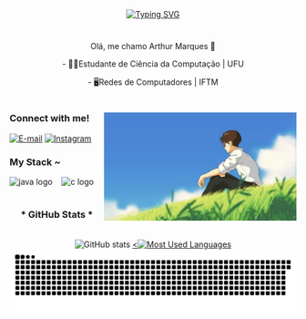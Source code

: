 <div align="center">
  <a href="https://git.io/typing-svg">
    <img src="https://readme-typing-svg.demolab.com?font=Fira+Code&weight=500&size=22&pause=1000&color=FF00F6&center=true&vCenter=true&random=false&width=524&lines=%E2%8A%B9+Bem+vindo+ao+meu+perfil!+%E2%8A%B9+" alt="Typing SVG">
  </a>
</div>

#
<p align="center"> Olá, me chamo Arthur Marques 👋

<p align="center">- 👨‍💻Estudante de Ciência da Computação | UFU
<p align="center">- 🖥️Redes de Computadores | IFTM
  
#

<img align="right" alt="" height="190px" src="src/giphy (1).webp">

<h3 align="left">Connect with me!</h3>

[![E-mail](https://img.shields.io/badge/-Email-000?style=for-the-badge&logo=microsoft-outlook&logoColor=FF00F6&color:FFF)](emailto:arthur.lima1@ufu.br)
[![Instagram](https://img.shields.io/badge/-Instagram-000?style=for-the-badge&logo=instagram&logoColor=FF00F6&color:FFF)](https://www.instagram.com/arthurm.sl/)


<h3 align="left">My Stack ~</h3>

<div align="left">
  <img src="https://cdn.jsdelivr.net/gh/devicons/devicon/icons/java/java-original.svg" height="25" alt="java logo"  />
  <img width="8" />
  <img src="https://cdn.jsdelivr.net/gh/devicons/devicon/icons/c/c-original.svg" height="25" alt="c logo"  />
  <img width="8" />

</div>

#

<div style="text-align: center;" align="center">
  <h3>* GitHub Stats *</h3>
  <br>
  <img src="https://github-readme-stats-git-masterrstaa-rickstaa.vercel.app/api?username=arthur-MSL&rank_icon=github&hide_title=true&show_icons=true&include_all_commits=false&count_private=true&line_height=25&hide=issues&bg_color=000&title_color=FF00F6&text_color=FFF&border_radius=3&border_color=36123c&icon_color=FF00F6&theme=jolly" alt="GitHub stats">

  <a href="https://github.com/arthur-MSL/github-readme-stats">
    <<img src="https://github-readme-stats-git-masterrstaa-rickstaa.vercel.app/api/top-langs/?username=arthur-MSL&line_height=10&card_width=290&layout=compact&hide_title=false&count_private=true&langs_count=4&show_icons=true&title_color=FF00F6&hide=html,scss,less&bg_color=000&text_color=8B8B8B&border_radius=3&border_color=561760&count_private=true" alt="Most Used Languages">
  </a>
    
</div>

<picture align="center">
  <source media="(prefers-color-scheme: dark)" srcset="https://raw.githubusercontent.com/arthur-MSL/arthur-MSL/output/github-contribution-grid-snake-dark.svg">
  <source media="(prefers-color-scheme: light)" srcset="https://raw.githubusercontent.com/arthur-MSL/arthur-MSL/output/github-contribution-grid-snake-dark.svg">
  <img align="center" alt="github contribution grid snake animation" src="https://raw.githubusercontent.com/arthur-MSL/arthur-MSL/output/github-contribution-grid-snake.svg">
</picture>


#




